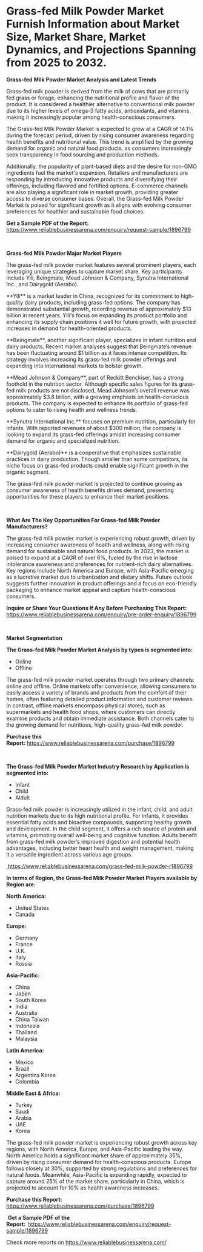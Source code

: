<p><h1>Grass-fed Milk Powder Market Furnish Information about Market Size, Market Share, Market Dynamics, and Projections Spanning from 2025 to 2032.</h1></p><p><strong>Grass-fed Milk Powder Market Analysis and Latest Trends</strong></p>
<p><p>Grass-fed milk powder is derived from the milk of cows that are primarily fed grass or forage, enhancing the nutritional profile and flavor of the product. It is considered a healthier alternative to conventional milk powder due to its higher levels of omega-3 fatty acids, antioxidants, and vitamins, making it increasingly popular among health-conscious consumers.</p><p>The Grass-fed Milk Powder Market is expected to grow at a CAGR of 14.1% during the forecast period, driven by rising consumer awareness regarding health benefits and nutritional value. This trend is amplified by the growing demand for organic and natural food products, as consumers increasingly seek transparency in food sourcing and production methods. </p><p>Additionally, the popularity of plant-based diets and the desire for non-GMO ingredients fuel the market's expansion. Retailers and manufacturers are responding by introducing innovative products and diversifying their offerings, including flavored and fortified options. E-commerce channels are also playing a significant role in market growth, providing greater access to diverse consumer bases. Overall, the Grass-fed Milk Powder Market is poised for significant growth as it aligns with evolving consumer preferences for healthier and sustainable food choices.</p></p>
<p><strong>Get a Sample PDF of the Report:&nbsp;</strong> <a href="https://www.reliablebusinessarena.com/enquiry/request-sample/1896799?utm_campaign=3558&utm_medium=2&utm_source=Github&utm_content=ia&utm_term=07042025&utm_id=grass-fed-milk-powder">https://www.reliablebusinessarena.com/enquiry/request-sample/1896799</a></p>
<p>&nbsp;</p>
<p><strong>Grass-fed Milk Powder Major Market Players</strong></p>
<p><p>The grass-fed milk powder market features several prominent players, each leveraging unique strategies to capture market share. Key participants include Yili, Beingmate, Mead Johnson & Company, Synutra International Inc., and Dairygold (Aerabo). </p><p>**Yili** is a market leader in China, recognized for its commitment to high-quality dairy products, including grass-fed options. The company has demonstrated substantial growth, recording revenue of approximately $13 billion in recent years. Yili's focus on expanding its product portfolio and enhancing its supply chain positions it well for future growth, with projected increases in demand for health-oriented products.</p><p>**Beingmate**, another significant player, specializes in infant nutrition and dairy products. Recent market analyses suggest that Beingmate’s revenue has been fluctuating around $1 billion as it faces intense competition. Its strategy involves increasing its grass-fed milk powder offerings and expanding into international markets to bolster growth.</p><p>**Mead Johnson & Company**, part of Reckitt Benckiser, has a strong foothold in the nutrition sector. Although specific sales figures for its grass-fed milk products are not disclosed, Mead Johnson’s overall revenue was approximately $3.8 billion, with a growing emphasis on health-conscious products. The company is expected to enhance its portfolio of grass-fed options to cater to rising health and wellness trends.</p><p>**Synutra International Inc.** focuses on premium nutrition, particularly for infants. With reported revenues of about $300 million, the company is looking to expand its grass-fed offerings amidst increasing consumer demand for organic and specialized nutrition.</p><p>**Dairygold (Aerabo)** is a cooperative that emphasizes sustainable practices in dairy production. Though smaller than some competitors, its niche focus on grass-fed products could enable significant growth in the organic segment.</p><p>The grass-fed milk powder market is projected to continue growing as consumer awareness of health benefits drives demand, presenting opportunities for these players to enhance their market positions.</p></p>
<p>&nbsp;</p>
<p><strong>What Are The Key Opportunities For Grass-fed Milk Powder Manufacturers?</strong></p>
<p><p>The grass-fed milk powder market is experiencing robust growth, driven by increasing consumer awareness of health and wellness, along with rising demand for sustainable and natural food products. In 2023, the market is poised to expand at a CAGR of over 6%, fueled by the rise in lactose intolerance awareness and preferences for nutrient-rich dairy alternatives. Key regions include North America and Europe, with Asia-Pacific emerging as a lucrative market due to urbanization and dietary shifts. Future outlook suggests further innovation in product offerings and a focus on eco-friendly packaging to enhance market appeal and capture health-conscious consumers.</p></p>
<p><strong>Inquire or Share Your Questions If Any Before Purchasing This Report:</strong> <a href="https://www.reliablebusinessarena.com/enquiry/pre-order-enquiry/1896799?utm_campaign=3558&utm_medium=2&utm_source=Github&utm_content=ia&utm_term=07042025&utm_id=grass-fed-milk-powder">https://www.reliablebusinessarena.com/enquiry/pre-order-enquiry/1896799</a></p>
<p>&nbsp;</p>
<p><strong>Market Segmentation</strong></p>
<p><strong>The Grass-fed Milk Powder Market Analysis by types is segmented into:</strong></p>
<p><ul><li>Online</li><li>Offline</li></ul></p>
<p><p>The grass-fed milk powder market operates through two primary channels: online and offline. Online markets offer convenience, allowing consumers to easily access a variety of brands and products from the comfort of their homes, often featuring detailed product information and customer reviews. In contrast, offline markets encompass physical stores, such as supermarkets and health food shops, where customers can directly examine products and obtain immediate assistance. Both channels cater to the growing demand for nutritious, high-quality grass-fed milk powder.</p></p>
<p><strong>Purchase this Report:&nbsp;</strong><a href="https://www.reliablebusinessarena.com/purchase/1896799?utm_campaign=3558&utm_medium=2&utm_source=Github&utm_content=ia&utm_term=07042025&utm_id=grass-fed-milk-powder">https://www.reliablebusinessarena.com/purchase/1896799</a></p>
<p>&nbsp;</p>
<p><strong>The Grass-fed Milk Powder Market Industry Research by Application is segmented into:</strong></p>
<p><ul><li>Infant</li><li>Child</li><li>Aldult</li></ul></p>
<p><p>Grass-fed milk powder is increasingly utilized in the infant, child, and adult nutrition markets due to its high nutritional profile. For infants, it provides essential fatty acids and bioactive compounds, supporting healthy growth and development. In the child segment, it offers a rich source of protein and vitamins, promoting overall well-being and cognitive function. Adults benefit from grass-fed milk powder’s improved digestion and potential health advantages, including better heart health and weight management, making it a versatile ingredient across various age groups.</p></p>
<p><a href="https://www.reliablebusinessarena.com/grass-fed-milk-powder-r1896799?utm_campaign=3558&utm_medium=2&utm_source=Github&utm_content=ia&utm_term=07042025&utm_id=grass-fed-milk-powder">&nbsp;https://www.reliablebusinessarena.com/grass-fed-milk-powder-r1896799</a></p>
<p><strong>In terms of Region, the Grass-fed Milk Powder Market Players available by Region are:</strong></p>
<p>
    <p> <strong> North America: </strong>
        <ul>
            <li>United States</li>
            <li>Canada</li>
        </ul>
        </p> 
    <p> <strong> Europe: </strong>
        <ul>
            <li>Germany</li>
            <li>France</li>
            <li>U.K.</li>
            <li>Italy</li>
            <li>Russia</li>
        </ul>
        </p> 
    <p> <strong> Asia-Pacific: </strong>
        <ul>
            <li>China</li>
            <li>Japan</li>
            <li>South Korea</li>
            <li>India</li>
            <li>Australia</li>
            <li>China Taiwan</li>
            <li>Indonesia</li>
            <li>Thailand</li>
            <li>Malaysia</li>
        </ul>
        </p> 
    <p> <strong> Latin America: </strong>
        <ul>
            <li>Mexico</li>
            <li>Brazil</li>
            <li>Argentina Korea</li>
            <li>Colombia</li>
        </ul>
        </p> 
    <p> <strong> Middle East & Africa: </strong>
        <ul>
            <li>Turkey</li>
            <li>Saudi</li>
            <li>Arabia</li>
            <li>UAE</li>
            <li>Korea</li>
        </ul>
    </p>
    </p>
<p><p>The grass-fed milk powder market is experiencing robust growth across key regions, with North America, Europe, and Asia-Pacific leading the way. North America holds a significant market share of approximately 35%, driven by rising consumer demand for health-conscious products. Europe follows closely at 30%, supported by strong regulations and preferences for natural foods. Meanwhile, Asia-Pacific is expanding rapidly, expected to capture around 25% of the market share, particularly in China, which is projected to account for 10% as health awareness increases.</p></p>
<p><strong>Purchase this Report: </strong><a href="https://www.reliablebusinessarena.com/purchase/1896799?utm_campaign=3558&utm_medium=2&utm_source=Github&utm_content=ia&utm_term=07042025&utm_id=grass-fed-milk-powder">https://www.reliablebusinessarena.com/purchase/1896799</a></p>
<p>&nbsp;<strong>Get a Sample PDF of the Report:&nbsp;&nbsp;</strong><a href="https://www.reliablebusinessarena.com/enquiry/request-sample/1896799?utm_campaign=3558&utm_medium=2&utm_source=Github&utm_content=ia&utm_term=07042025&utm_id=grass-fed-milk-powder">https://www.reliablebusinessarena.com/enquiry/request-sample/1896799</a></p>
<p><strong></strong></p>
<p>Check more reports on <a href="https://www.reliablebusinessarena.com/?utm_campaign=3558&utm_medium=2&utm_source=Github&utm_content=ia&utm_term=07042025&utm_id=grass-fed-milk-powder">https://www.reliablebusinessarena.com/</a></p>